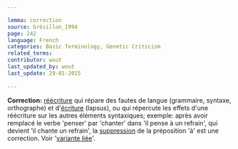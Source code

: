```yaml
---

lemma: correction
source: Grésillon_1994
page: 242 
language: French
categories: Basic Terminology, Genetic Criticism
related_terms: 
contributor: wout
last_updated_by: wout
last_update: 29-01-2015
        
---
```


**Correction:** [réécriture](rewriting.html) qui répare des fautes de langue (grammaire, syntaxe, orthographe) et d'[écriture](writingProcess.html) (lapsus), ou qui répercute les effets d'une réécriture sur les autres éléments syntaxiques; exemple: après avoir remplacé le verbe 'penser' par 'chanter' dans 'il pense à un refrain', qui devient 'il chante un refrain', la [suppression](elimination.html) de la préposition 'à' est une correction. Voir '[variante liée](variantDependent.html)'.

